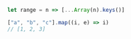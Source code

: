 ```js
let range = n => [...Array(n).keys()]
```

```js
["a", "b", "c"].map((i, e) => i)
// [1, 2, 3]
```